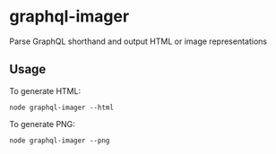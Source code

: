 # graphql-imager

Parse GraphQL shorthand and output HTML or image representations


## Usage

To generate HTML:

    node graphql-imager --html

To generate PNG:

    node graphql-imager --png

